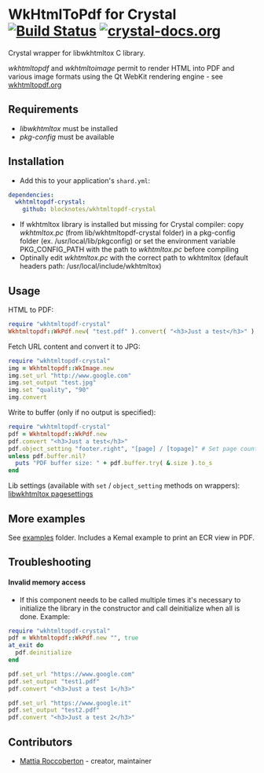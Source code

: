 # WkHtmlToPdf for Crystal [![Build Status](https://travis-ci.org/blocknotes/wkhtmltopdf-crystal.svg)](https://travis-ci.org/blocknotes/wkhtmltopdf-crystal) [![crystal-docs.org](https://crystal-docs.org/badge.svg)](https://crystal-docs.org/blocknotes/wkhtmltopdf-crystal)

Crystal wrapper for libwkhtmltox C library.

*wkhtmltopdf* and *wkhtmltoimage* permit to render HTML into PDF and various image formats using the Qt WebKit rendering engine - see [wkhtmltopdf.org](http://wkhtmltopdf.org)

## Requirements

- *libwkhtmltox* must be installed
- *pkg-config* must be available

## Installation

- Add this to your application's `shard.yml`:

```yml
dependencies:
  wkhtmltopdf-crystal:
    github: blocknotes/wkhtmltopdf-crystal
```

- If wkhtmltox library is installed but missing for Crystal compiler: copy *wkhtmltox.pc* (from lib/wkhtmltopdf-crystal folder) in a pkg-config folder (ex. /usr/local/lib/pkgconfig) or set the environment variable PKG_CONFIG_PATH with the path to *wkhtmltox.pc* before compiling
- Optinally edit *wkhtmltox.pc* with the correct path to wkhtmltox (default headers path: /usr/local/include/wkhtmltox)

## Usage

HTML to PDF:

```ruby
require "wkhtmltopdf-crystal"
Wkhtmltopdf::WkPdf.new( "test.pdf" ).convert( "<h3>Just a test</h3>" )
```

Fetch URL content and convert it to JPG:

```ruby
require "wkhtmltopdf-crystal"
img = Wkhtmltopdf::WkImage.new
img.set_url "http://www.google.com"
img.set_output "test.jpg"
img.set "quality", "90"
img.convert
```

Write to buffer (only if no output is specified):

```ruby
require "wkhtmltopdf-crystal"
pdf = Wkhtmltopdf::WkPdf.new
pdf.convert "<h3>Just a test</h3>"
pdf.object_setting "footer.right", "[page] / [topage]" # Set page counter on footer
unless pdf.buffer.nil?
  puts "PDF buffer size: " + pdf.buffer.try( &.size ).to_s
end
```

Lib settings (available with `set` / `object_setting` methods on wrappers): [libwkhtmltox pagesettings](http://wkhtmltopdf.org/libwkhtmltox/pagesettings.html)

## More examples

See [examples](https://github.com/blocknotes/wkhtmltopdf-crystal/tree/master/examples) folder. Includes a Kemal example to print an ECR view in PDF.

## Troubleshooting

#### Invalid memory access

- If this component needs to be called multiple times it's necessary to initialize the library in the constructor and call deinitialize when all is done.
Example:

```ruby
require "wkhtmltopdf-crystal"
pdf = Wkhtmltopdf::WkPdf.new "", true
at_exit do
  pdf.deinitialize
end

pdf.set_url "https://www.google.com"
pdf.set_output "test1.pdf"
pdf.convert "<h3>Just a test 1</h3>"

pdf.set_url "https://www.google.it"
pdf.set_output "test2.pdf"
pdf.convert "<h3>Just a test 2</h3>"
```

## Contributors

- [Mattia Roccoberton](http://blocknot.es) - creator, maintainer

